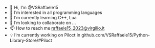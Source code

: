 - 👋 Hi, I’m @VSRaffaele15
- 👀 I’m interested in all programming languages
- 🌱 I’m currently learning C++, Lua
- 💞️ I’m looking to collaborate on ...
- 📫 How to reach me raffaele15_2023@virgilio.it
- 💡 I’m currently working on Piloct in github.com/VSRaffaele15/Python-Library-Store/#Piloct

<!---
VSRaffaele15/VSRaffaele15 is a ✨ special ✨ repository because its `README.md` (this file) appears on your GitHub profile.
You can click the Preview link to take a look at your changes.
--->
